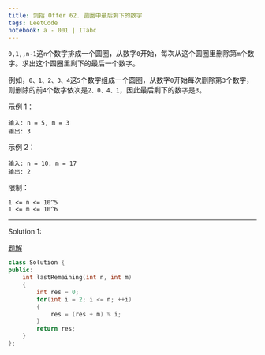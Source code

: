 ```yaml
---
title: 剑指 Offer 62. 圆圈中最后剩下的数字
tags: LeetCode
notebook: a - 001 | ITabc
---
```


`0,1,,n-1`这`n`个数字排成一个圆圈，从数字`0`开始，每次从这个圆圈里删除第`m`个数字。求出这个圆圈里剩下的最后一个数字。

例如，`0、1、2、3、4`这`5`个数字组成一个圆圈，从数字`0`开始每次删除第`3`个数字，则删除的前`4`个数字依次是`2、0、4、1`，因此最后剩下的数字是`3`。

示例 1：
```
输入: n = 5, m = 3
输出: 3
```
示例 2：
```
输入: n = 10, m = 17
输出: 2
```

限制：
```
1 <= n <= 10^5
1 <= m <= 10^6
```

---

Solution 1:

[题解](https://leetcode-cn.com/problems/yuan-quan-zhong-zui-hou-sheng-xia-de-shu-zi-lcof/solution/javajie-jue-yue-se-fu-huan-wen-ti-gao-su-ni-wei-sh/)
```cpp
class Solution {
public:
    int lastRemaining(int n, int m) 
    {
        int res = 0;
        for(int i = 2; i <= n; ++i)
        {
            res = (res + m) % i;
        }
        return res;
    }
};
```